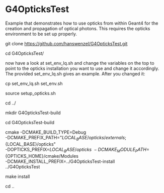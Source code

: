 # G4OpticksTest
Example that demonstrates how to use opticks from within Geant4 for the creation and propagation of optical photons. This requires the opticks environment to be set up properly. 

git clone https://github.com/hanswenzel/G4OpticksTest.git

cd G4OpticksTest/

now have a look at set_env_lq.sh and change the variables on the top to point to the opticks installation you want to use and change it accordingly. The provided set_env_lq.sh gives an example.  After you changed it:

cp set_env_lq.sh set_env.sh

source setup_opticks.sh 

cd ../

mkdir G4OpticksTest-build

cd G4OpticksTest-build

cmake   -DCMAKE_BUILD_TYPE=Debug \
-DCMAKE_PREFIX_PATH="${LOCAL_BASE}/opticks/externals;${LOCAL_BASE}/opticks" \
-DOPTICKS_PREFIX=${LOCAL_BASE}/opticks \
-DCMAKE_MODULE_PATH=${OPTICKS_HOME}/cmake/Modules \
-DCMAKE_INSTALL_PREFIX=../G4OpticksTest-install \
../G4OpticksTest

make install

cd ..
